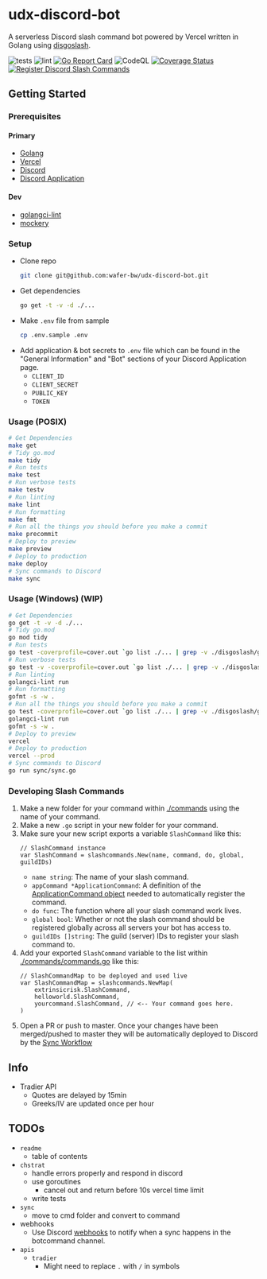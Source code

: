 # udx-discord-bot
A serverless Discord slash command bot powered by Vercel written in Golang using [disgoslash](https://github.com/wafer-bw/disgoslash).

![tests](https://github.com/wafer-bw/udx-discord-bot/workflows/tests/badge.svg)
![lint](https://github.com/wafer-bw/udx-discord-bot/workflows/lint/badge.svg)
[![Go Report Card](https://goreportcard.com/badge/github.com/wafer-bw/udx-discord-bot)](https://goreportcard.com/report/github.com/wafer-bw/udx-discord-bot)
![CodeQL](https://github.com/wafer-bw/udx-discord-bot/workflows/CodeQL/badge.svg)
[![Coverage Status](https://coveralls.io/repos/github/wafer-bw/udx-discord-bot/badge.svg)](https://coveralls.io/github/wafer-bw/udx-discord-bot)
[![Register Discord Slash Commands](https://github.com/wafer-bw/udx-discord-bot/actions/workflows/sync.yml/badge.svg)](https://github.com/wafer-bw/udx-discord-bot/actions/workflows/sync.yml)

## Getting Started

### Prerequisites
#### Primary
* [Golang](https://golang.org/dl/)
* [Vercel](https://vercel.com/)
* [Discord](https://discord.com/)
* [Discord Application](https://discord.com/developers/applications)

#### Dev
* [golangci-lint](https://golangci-lint.run/usage/install/#local-installation)
* [mockery](https://github.com/vektra/mockery)

### Setup
- Clone repo
    ```sh
    git clone git@github.com:wafer-bw/udx-discord-bot.git
    ```
- Get dependencies
    ```sh
    go get -t -v -d ./...
    ```
- Make `.env` file from sample
    ```sh
    cp .env.sample .env
    ```
- Add application & bot secrets to `.env` file which can be found in the "General Information" and "Bot" sections of your Discord Application page.
    - `CLIENT_ID`
    - `CLIENT_SECRET`
    - `PUBLIC_KEY`
    - `TOKEN`

### Usage (POSIX)
```sh
# Get Dependencies
make get
# Tidy go.mod
make tidy
# Run tests
make test
# Run verbose tests
make testv
# Run linting
make lint
# Run formatting
make fmt
# Run all the things you should before you make a commit
make precommit
# Deploy to preview
make preview
# Deploy to production
make deploy
# Sync commands to Discord
make sync
```

### Usage (Windows) (WIP)
```sh
# Get Dependencies
go get -t -v -d ./...
# Tidy go.mod
go mod tidy
# Run tests
go test -coverprofile=cover.out `go list ./... | grep -v ./disgoslash/generatedmocks`
# Run verbose tests
go test -v -coverprofile=cover.out `go list ./... | grep -v ./disgoslash/generatedmocks`
# Run linting
golangci-lint run
# Run formatting
gofmt -s -w .
# Run all the things you should before you make a commit
go test -coverprofile=cover.out `go list ./... | grep -v ./disgoslash/generatedmocks`
golangci-lint run
gofmt -s -w .
# Deploy to preview
vercel
# Deploy to production
vercel --prod
# Sync commands to Discord
go run sync/sync.go
```

### Developing Slash Commands
1. Make a new folder for your command within [./commands](./commands) using the name of your command.
2. Make a new `.go` script in your new folder for your command.
4. Make sure your new script exports a variable `SlashCommand` like this:
    ```golang
    // SlashCommand instance
    var SlashCommand = slashcommands.New(name, command, do, global, guildIDs)
    ```
    - `name string`: The name of your slash command.
    - `appCommand *ApplicationCommand`: A definition of the [ApplicationCommand object](https://discord.com/developers/docs/interactions/slash-commands#applicationcommand) needed to automatically register the command.
    - `do func`: The function where all your slash command work lives.
    - `global bool`: Whether or not the slash command should be registered globally across all servers your bot has access to.
    - `guildIDs []string`: The guild (server) IDs to register your slash command to.
5. Add your exported `SlashCommand` variable to the list within [./commands/commands.go](./commands/commands.go) like this:
    ```golang
    // SlashCommandMap to be deployed and used live
    var SlashCommandMap = slashcommands.NewMap(
        extrinsicrisk.SlashCommand,
        helloworld.SlashCommand,
        yourcommand.SlashCommand, // <-- Your command goes here.
    )
    ```
6. Open a PR or push to master. Once your changes have been merged/pushed to master they will be automatically deployed to Discord by the [Sync Workflow](./.github/workflows/sync.yml)

## Info
* Tradier API
    * Quotes are delayed by 15min
    * Greeks/IV are updated once per hour


## TODOs
* `readme`
    * table of contents
* `chstrat`
    * handle errors properly and respond in discord
    * use goroutines
        * cancel out and return before 10s vercel time limit
    * write tests
* `sync`
    * move to cmd folder and convert to command
* webhooks
    * Use Discord [webhooks](https://support.discord.com/hc/en-us/articles/228383668-Intro-to-Webhooks) to notify when a sync happens in the botcommand channel.
* `apis`
    * `tradier`
        * Might need to replace `.` with `/` in symbols